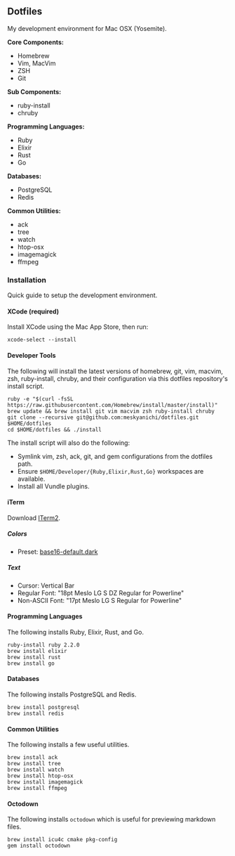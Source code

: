 ## Dotfiles

My development environment for Mac OSX (Yosemite). 

**Core Components:**

- Homebrew 
- Vim, MacVim
- ZSH
- Git

**Sub Components:**

- ruby-install
- chruby

**Programming Languages:**

- Ruby
- Elixir
- Rust
- Go

**Databases:**

- PostgreSQL
- Redis

**Common Utilities:**

- ack
- tree
- watch
- htop-osx
- imagemagick
- ffmpeg


### Installation

Quick guide to setup the development environment.


#### XCode (required)

Install XCode using the Mac App Store, then run:

    xcode-select --install


#### Developer Tools

The following will install the latest versions of homebrew, git, vim, macvim, zsh, ruby-install, chruby, and their configuration via this dotfiles repository's install script.

    ruby -e "$(curl -fsSL https://raw.githubusercontent.com/Homebrew/install/master/install)"
    brew update && brew install git vim macvim zsh ruby-install chruby
    git clone --recursive git@github.com:meskyanichi/dotfiles.git $HOME/dotfiles
    cd $HOME/dotfiles && ./install

The install script will also do the following:

- Symlink vim, zsh, ack, git, and gem configurations from the dotfiles path.
- Ensure `$HOME/Developer/{Ruby,Elixir,Rust,Go}` workspaces are available.
- Install all Vundle plugins.


#### iTerm

Download [ITerm2](http://iterm2.com). 

##### Colors

- Preset: [base16-default.dark](https://github.com/chriskempson/base16-iterm2)

##### Text 

- Cursor: Vertical Bar
- Regular Font: "18pt Meslo LG S DZ Regular for Powerline"
- Non-ASCII Font: "17pt Meslo LG S Regular for Powerline"


#### Programming Languages

The following installs Ruby, Elixir, Rust, and Go.

    ruby-install ruby 2.2.0
    brew install elixir
    brew install rust
    brew install go


#### Databases

The following installs PostgreSQL and Redis.

    brew install postgresql
    brew install redis


#### Common Utilities

The following installs a few useful utilities.

    brew install ack 
    brew install tree 
    brew install watch 
    brew install htop-osx 
    brew install imagemagick 
    brew install ffmpeg 


#### Octodown

The following installs `octodown` which is useful for previewing markdown files.

    brew install icu4c cmake pkg-config
    gem install octodown
